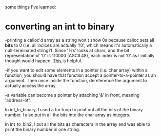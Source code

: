 some things I've learned:    
    
 converting an int to binary    
 =================    
-printing a calloc'd array as a string won't show 0s because calloc sets all <b>bits</b> to 0 (i.e. all indices are actually '\0', which means it's automatically a null-terminated string?). 
Since '%s' looks at chars, and the bit representation of '0' is 110000 (ASCII 48), each index is not '0' as I initially thought would happen.
<a href='http://stackoverflow.com/questions/17975575/difference-between-binary-zeros-and-ascii-character-zero'> This </a> is helpful.    
    
-if you want to edit some elements in a pointer (i.e. char array) within a function, you should have that function accept a pointer-to-a-pointer as an argument.
Then once inside the function, dereference the argument to actually access the array.    
    
-a variable can become a pointer by attaching '&' in front, meaning 'address-of'.    
    
In int_to_binary, I used a for-loop to print out all the bits of the binary number. I also put in all the bits into the char array as integers.    
    
In int_to_bin2, I put all the bits as characters in the array and was able to print the binary number in one string. 
